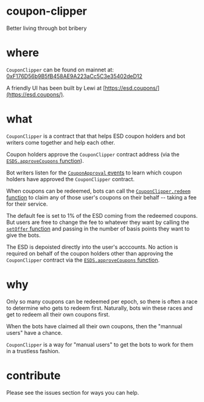 # coupon-clipper
Better living through bot bribery

# where
`CouponClipper` can be found on mainnet at: [0xF176D56b9B5fB458AE9A223aCc5C3e35402deD12](https://etherscan.io/address/0xF176D56b9B5fB458AE9A223aCc5C3e35402deD12#code)

A friendly UI has been built by Lewi at [https://esd.coupons/](https://esd.coupons/).

# what
`CouponClipper` is a contract that that helps ESD coupon holders and bot writers come together and help each other.

Coupon holders approve the `CouponClipper` contract address (via the [`ESDS.approveCoupons` function](https://github.com/emptysetsquad/dollar/blob/master/protocol/contracts/dao/Market.sol#L98)).

Bot writers listen for the [`CouponApproval` events](https://github.com/emptysetsquad/dollar/blob/master/protocol/contracts/dao/Market.sol#L103) to learn which coupon holders have approved the `CouponClipper` contract.

When coupons can be redeemed, bots can call the [`CouponClipper.redeem` function](https://github.com/Austin-Williams/coupon-clipper/blob/main/contracts/CouponClipper.sol#L49) to claim any of those user's coupons on their behalf -- taking a fee for their service.

The default fee is set to 1% of the ESD coming from the redeemed coupons. But users are free to change the fee to whatever they want by calling the [`setOffer` function](https://github.com/Austin-Williams/coupon-clipper/blob/main/contracts/CouponClipper.sol#L40) and passing in the number of basis points they want to give the bots.

The ESD is depoisted directly into the user's acccounts. No action is required on behalf of the coupon holders other than approving the `CouponClipper` contract via the [`ESDS.approveCoupons` function](https://github.com/emptysetsquad/dollar/blob/master/protocol/contracts/dao/Market.sol#L98).

# why
Only so many coupons can be redeemed per epoch, so there is often a race to determine who gets to redeem first. Naturally, bots win these races and get to redeem all their own coupons first.

When the bots have claimed all their own coupons, then the "mannual users" have a chance.

`CouponClipper` is a way for "manual users" to get the bots to work for them in a trustless fashion.

# contribute
Please see the issues section for ways you can help.
